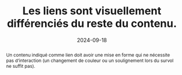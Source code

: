 ---
N: '135'
Rubrique: Liens
title: Les liens sont visuellement différenciés du reste du contenu. 
abstract: Un contenu indiqué comme lien doit avoir une mise en forme qui ne nécessite pas d’interaction (un changement de couleur ou un soulignement lors du survol ne suffit pas).
categories: 
    - "Liens"
agrege: O4135-E043
opquast: '4 135'
indiceebook: '43'
description: "Règle n° 043"
before: "042"
weight: "043"
after: "044"
actif: '1'
layout: rules
date: 2024-09-18
tags: 
    - "Accessibilité"
    - "Utilisabilité"
objectif: 
    - "Permettre d’identifier facilement les liens au fil du texte."
    - "Améliorer la visibilité et l’utilisabilité des liens."
    - "Améliorer l’accessibilité des contenus aux personnes handicapées"
Meo: 
    - "Les hyperliens peuvent être différenciés à l'aide des propriétés CSS de couleur de texte, de couleur d'arrière-plan, de soulignement, de mise en gras, de bordures, de police de caractères, etc."
Controle: 
    - "Dans chaque fichier de contenu&nbsp;:<ul><li>Identifier les liens présents au fil du texte ;</li><li>Vérifier que ces liens se différencient visuellement du reste du texte au sein duquel ils se trouvent placés.</li><li>Vérifier que les liens différenciés par la couleur présentent un ratio de contraste minimal de 3 avec le texte environnant et qu’ils sont identifiables au survol ou à la prise de focus clavier.</li></ul>"
epubcheck: 
ace: 
humancheck: true
ReadiumGoToolkit: 
Source: 
    - "Opquast"
Referentiel: 
    - ""
steps: 
    - "Projet éditorial"
    - "Production numérique"
---
